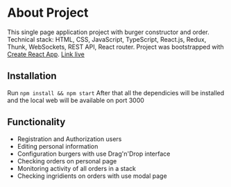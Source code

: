# About Project

This single page application project with burger constructor and order. Technical stack: HTML, CSS, JavaScript, TypeScript, React.js, Redux, Thunk, WebSockets, REST API, React router. 
Project was bootstrapped with [Create React App](https://github.com/facebook/create-react-app).
[Link live](https://universe.tw1.ru/)

## Installation

Run `npm install && npm start`
After that all the dependicies will be installed and the local web will be available on port 3000

## Functionality
* Registration and Authorization users
* Editing personal information
* Configuration burgers with use Drag'n'Drop interface
* Checking orders on personal page
* Monitoring activity of all orders in a stack
* Checking ingridients on orders with use modal page
